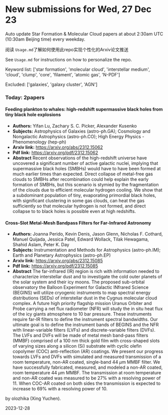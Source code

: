 # New submissions for Wed, 27 Dec 23
Auto update Star Formation & Molecular Cloud papers at about 2:30am UTC (10:30am Beijing time) every weekday.


阅读 `Usage.md`了解如何使用此repo实现个性化的Arxiv论文推送

See `Usage.md` for instructions on how to personalize the repo. 


Keyword list: ['star formation', 'molecular cloud', 'interstellar medium', 'cloud', 'clump', 'core', 'filament', 'atomic gas', 'N-PDF']


Excluded: ['galaxies', 'galaxy cluster', 'AGN']


### Today: 2papers 
#### Feeding plankton to whales: high-redshift supermassive black holes from  tiny black hole explosions
 - **Authors:** Yifan Lu, Zachary S. C. Picker, Alexander Kusenko
 - **Subjects:** Astrophysics of Galaxies (astro-ph.GA); Cosmology and Nongalactic Astrophysics (astro-ph.CO); High Energy Physics - Phenomenology (hep-ph)
 - **Arxiv link:** https://arxiv.org/abs/2312.15062
 - **Pdf link:** https://arxiv.org/pdf/2312.15062
 - **Abstract**
 Recent observations of the high-redshift universe have uncovered a significant number of active galactic nuclei, implying that supermassive black holes (SMBHs) would have to have been formed at much earlier times than expected. Direct collapse of metal-free gas clouds to SMBHs after recombination could help explain the early formation of SMBHs, but this scenario is stymied by the fragmentation of the clouds due to efficient molecular hydrogen cooling. We show that a subdominant population of tiny, evaporating primordial black holes, with significant clustering in some gas clouds, can heat the gas sufficiently so that molecular hydrogen is not formed, and direct collapse to to black holes is possible even at high redshifts.
#### Cross-Slot Metal-Mesh Bandpass Filters for Far-Infrared Astronomy
 - **Authors:** Joanna Perido, Kevin Denis, Jason Glenn, Nicholas F. Cothard, Manuel Quijada, Jessica Patel, Edward Wollack, Tilak Hewagama, Shahid Aslam, Peter K. Day
 - **Subjects:** Instrumentation and Methods for Astrophysics (astro-ph.IM); Earth and Planetary Astrophysics (astro-ph.EP)
 - **Arxiv link:** https://arxiv.org/abs/2312.15085
 - **Pdf link:** https://arxiv.org/pdf/2312.15085
 - **Abstract**
 The far-infrared (IR) region is rich with information needed to characterize interstellar dust and to investigate the cold outer planets of the solar system and their icy moons. The proposed sub-orbital observatory the Balloon Experiment for Galactic INfrared Science (BEGINS) will utilize cryogenic instruments to map spectral energy distributions (SEDs) of interstellar dust in the Cygnus molecular cloud complex. A future high priority flagship mission Uranus Orbiter and Probe carrying a net flux radiometer (NFR) will study the in situ heat flux of the icy giants atmosphere to 10 bar pressure. These instruments require far-IR filters to define the instrument spectral bandwidths. Our ultimate goal is to define the instrument bands of BEGINS and the NFR with linear-variable filters (LVFs) and discrete-variable filters (DVFs). The LVFs and DVFs will be made of metal mesh band-pass filters (MMBF) comprised of a 100 nm thick gold film with cross-shaped slots of varying sizes along a silicon (Si) substrate with cyclic olefin copolymer (COC) anti-reflection (AR) coatings. We present our progress towards LVFs and DVFs with simulated and measured transmission of a room temperature, non-AR coated, single-band 44 $\mu$m MMBF filter. We have successfully fabricated, measured, and modeled a non-AR coated, room temperature 44 $\mu$m MMBF. The transmission at room temperature and non-AR coated was measured to be 27\% with a resolving power of 11. When COC-AR coated on both sides the transmission is expected to increase to 69\% with a resolving power of 10.


by olozhika (Xing Yuchen). 


2023-12-28
